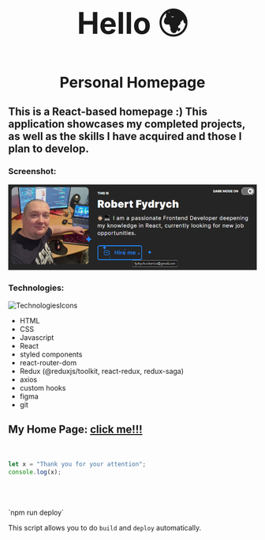 <div align="center">
<h1 style="font-size: 60px;">Hello 🌍</h1>
</div>

<div align="center">
<h1 style="font-size: 30px;">Personal Homepage</h1>
</div>

## This is a React-based homepage :) This application showcases my completed projects, as well as the skills I have acquired and those I plan to develop.

### Screenshot:
![Image](https://github.com/RobFyd/Personal-Homepage/blob/main/public/ssph.png?raw=true)

### Technologies:
![TechnologiesIcons](https://skillicons.dev/icons?i=html,css,js,react,redux,git,styledcomponents,figma,github,vscode,babel)

- HTML
- CSS
- Javascript
- React
- styled components
- react-router-dom
- Redux (@reduxjs/toolkit, react-redux, redux-saga)
- axios
- custom hooks
- figma
- git

## My Home Page: [click me!!!](https://robfyd.github.io/Personal-Homepage/)

<br>

```javascript
let x = "Thank you for your attention";
console.log(x);
```

<br>
<br>
<br>
 `npm run deploy`

This script allows you to do `build` and `deploy` automatically.
